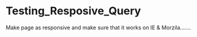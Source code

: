 # Testing_Resposive_Query
Make page as responsive and make sure that it works on IE & Morzila.......
